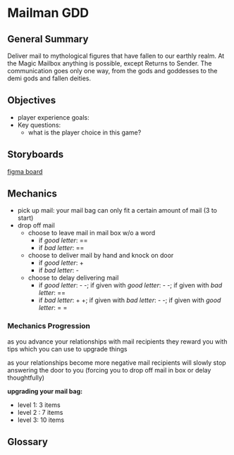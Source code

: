 # Mailman GDD

## General Summary

Deliver mail to mythological figures that have fallen to our earthly realm. At the Magic Mailbox anything is possible, except Returns to Sender. The communication goes only one way, from the gods and goddesses to the demi gods and fallen deities.

## Objectives

* player experience goals: 
* Key questions:
  * what is the player choice in this game?


## Storyboards

[figma board](https://www.figma.com/file/fJZIhj5K0chMUrN2d5bEaw/MAIL-MAN_todo?node-id=9%3A2)

## Mechanics

* pick up mail: your mail bag can only fit a certain amount of mail (3 to start)
* drop off mail
  * choose to leave mail in mail box w/o a word
    * if *good letter*: ==
    * if *bad letter*: ==
  * choose to deliver mail by hand and knock on door
    * if *good letter*: +
    * if *bad letter*: - 
  * choose to delay delivering mail
    * if *good letter*: - -; if given with *good letter*: - -; if given with *bad letter*: ==
    * if *bad letter*: + +; if given with *bad letter*: - -; if given with *good letter*: = =
### Mechanics Progression

as you advance your relationships with mail recipients they reward you with tips which you can use to upgrade things

as your relationships become more negative mail recipients will slowly stop answering the door to you (forcing you to drop off mail in box or delay thoughtfully)

__upgrading your mail bag:__

* level 1: 3 items
* level 2 : 7 items
* level 3: 10 items

## Glossary
